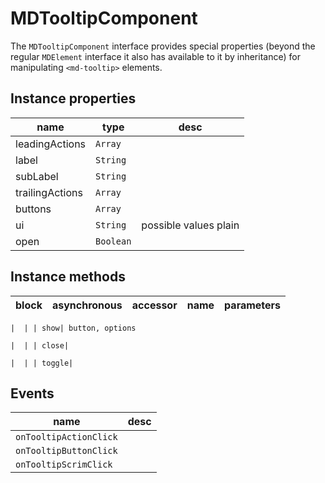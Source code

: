 # MDTooltipComponent
The `MDTooltipComponent` interface provides special properties (beyond the regular `MDElement` interface it also has available to it by inheritance) for manipulating `<md-tooltip>` elements.

## Instance properties

name|type|desc
---|---|---
leadingActions|`Array`|
label|`String`|
subLabel|`String`|
trailingActions|`Array`|
buttons|`Array`|
ui|`String`|possible values plain
open|`Boolean`|

## Instance methods

block| asynchronous | accessor| name| parameters
---| --- | ---| ---| ---

    |  | | show| button, options

    |  | | close| 

    |  | | toggle| 

## Events

name|desc
---|---
`onTooltipActionClick`|
`onTooltipButtonClick`|
`onTooltipScrimClick`|
